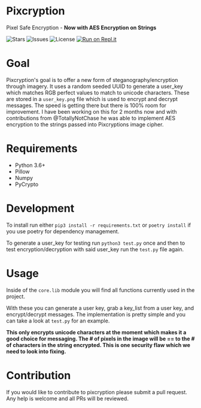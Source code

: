 # Pixcryption
Pixel Safe Encryption - **Now with AES Encryption on Strings**

![Stars](https://img.shields.io/github/stars/M4cs/pixcryption) ![Issues](https://img.shields.io/github/issues/M4cs/pixcryption) ![License](https://img.shields.io/github/license/M4cs/pixcryption) [![Run on Repl.it](https://repl.it/badge/github/M4cs/pixcryption)](https://repl.it/github/M4cs/pixcryption)

# Goal

Pixcryption's goal is to offer a new form of steganography/encryption through imagery. It uses a random seeded UUID to generate a user_key which matches RGB perfect values to match to unicode characters. These are stored in a `user_key.png` file which is used to encrypt and decrypt messages. The speed is getting there but there is 100% room for improvement. I have been working on this for 2 months now and with contributions from @TotallyNotChase he was able to implement AES encryption to the strings passed into Pixcryptions image cipher.


# Requirements

- Python 3.6+
- Pillow
- Numpy
- PyCrypto

# Development

To install run either `pip3 install -r requirements.txt` or `poetry install` if you use poetry for dependency management.

To generate a user_key for testing run `python3 test.py` once and then to test encryption/decryption with said user_key run the `test.py` file again.

# Usage

Inside of the `core.lib` module you will find all functions currently used in the project.

With these you can generate a user key, grab a key_list from a user key, and encrypt/decrypt messages. The implementation is pretty simple and you can take a look at `test.py` for an example.

**This only encrypts unicode characters at the moment which makes it a good choice for messaging. The # of pixels in the image will be == to the # of characters in the string encrypted. This is one security flaw which we need to look into fixing.**

# Contribution

If you would like to contribute to pixcryption please submit a pull request. Any help is welcome and all PRs will be reviewed.
